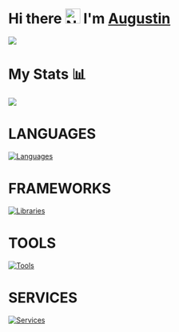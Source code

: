 # Hi there <img src="https://media.giphy.com/media/hvRJCLFzcasrR4ia7z/giphy.gif" width="30" alt="Nelson"> I'm <a href="https://github.com/AugustinBriolon/" color="white" target="_blank">Augustin</a></h1>
<img src="https://media.licdn.com/dms/image/v2/D4E16AQFneJQbZq01kQ/profile-displaybackgroundimage-shrink_350_1400/profile-displaybackgroundimage-shrink_350_1400/0/1731334593219?e=1736985600&v=beta&t=VH60T7iPe7BzR_Qn7j5iQaMIDDfsza9sEinc17bNUII"/>

# My Stats 📊
![](http://github-profile-summary-cards.vercel.app/api/cards/profile-details?username=AugustinBriolon&theme=github_dark)

# LANGUAGES
[![Languages](https://skillicons.dev/icons?i=html,css,ts,js,py)](https://github.com/AugustinBriolon)
# FRAMEWORKS
[![Libraries](https://skillicons.dev/icons?i=react,vue,nextjs,nuxtjs,tailwind,nodejs,express)](https://github.com/AugustinBriolon)
# TOOLS
[![Tools](https://skillicons.dev/icons?i=figma,xd)](https://github.com/AugustinBriolon)
# SERVICES
[![Services](https://skillicons.dev/icons?i=github,gitlab,postman)](https://github.com/AugustinBriolon)


